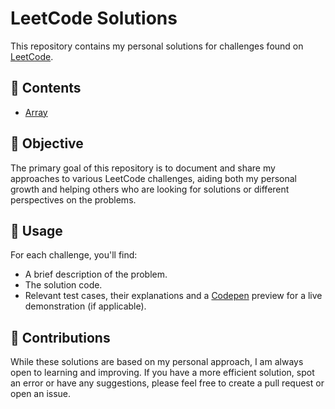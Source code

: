 # LeetCode Solutions

This repository contains my personal solutions for challenges found on [LeetCode](https://leetcode.com/).

## 📁 Contents

- [Array](./array/)

## 🎯 Objective

The primary goal of this repository is to document and share my approaches to various LeetCode challenges, aiding both my personal growth and helping others who are looking for solutions or different perspectives on the problems.

## 🚀 Usage

For each challenge, you'll find:

- A brief description of the problem.
- The solution code.
- Relevant test cases, their explanations and a [Codepen](https://codepen.io/) preview for a live demonstration (if applicable).

## 🤝 Contributions

While these solutions are based on my personal approach, I am always open to learning and improving. If you have a more efficient solution, spot an error or have any suggestions, please feel free to create a pull request or open an issue.
